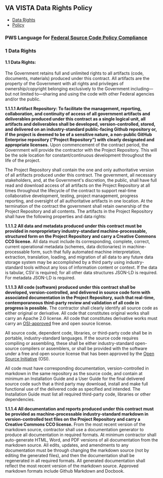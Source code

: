 ## VA VISTA Data Rights Policy

* [Data Rights](https://github.com/vistadataproject/documents/blob/master/Submissions/src/VistAMetadata-2015-12-09-PWS.md#data-rights)
* [Policy](https://github.com/vistadataproject/documents/blob/master/Submissions/src/VistAMetadata-2015-12-09-PWS.pdf)

### PWS Language for [Federal Source Code Policy Compliance](https://sourcecode.cio.gov/)

### 1 Data Rights

#### 1.1 Data Rights: 
The Government retains full and unlimited rights to all artifacts (code, documents, materials) produced under this contract.  All artifacts are the property of the Government with all rights and privileges of ownership/copyright belonging exclusively to the Government including—but not limited to—sharing and using the code with other Federal agencies and/or the public.

**1.1.1.1 Artifact Repository: To facilitate the management, reporting, collaboration, and continuity of access of all government artifacts and deliverables produced under this contract as a single logical unit, all artifacts and deliverables shall be developed, version-controlled, stored, and delivered on an industry-standard public-facing Github repository or,  if the project is deemed to be of a sensitive nature, a non-public GitHub Enterprise repository (“Project Repository”) with clearly designated and appropriate licenses.**  Upon commencement of the contract period, the Government will provide the contractor with the Project Repository.  This will be the sole location for constant/continuous development throughout the life of the project.  

The Project Repository shall contain the one and only authoritative version of all artifacts produced under this contract. The government, all necessary stakeholders, and, at the Government's discretion, the public, shall have full read and download access of all artifacts on the Project Repository at all times throughout the lifecycle of the contract to support real-time collaborative development, testing, project management, progress reporting, and oversight of all authoritative artifacts in one location. At the termination of the contract the government shall retain ownership of the Project Repository and all contents.  The artifacts in the Project Repository shall have the following properties and data rights:

**1.1.1.2 All data and metadata produced under this contract must be provided in nonproprietary industry-standard machine-processable, structured form on the Project Repository and carry a Creative Commons CC0 license.** All data must include its corresponding, complete, correct, current operational metadata (schemes, data dictionaries) in machine-processable form, such that fully automated machine interpretation, extraction, translation, loading, and migration of all data to any future data storage system may be accomplished by a third party using industry-standard tools without any loss of information content or context.  If the data is tabular, CSV is required; for all other data structures JSON-LD is required. For metadata JSON-LD is required.

**1.1.1.3 All code (software) produced under this contract shall be developed, version-controlled, and delivered in source code form with associated documentation in the Project Repository, such that real-time, contemporaneous third-party review and validation of all code in progress is possible.**  The contractor shall clearly identify all source code as either original or derivative. All code that constitutes original works shall carry an Apache 2.0 license.  All code that constitutes derivative works must carry an [OSI-approved](https://opensource.org/licenses) free and open source license. 

All source code, dependent code, libraries, or third-party code shall be in portable, industry-standard languages. If the source code requires compiling or assembling, these shall be either industry-standard open-source compilers or assemblers, or shall be provided with the software under a free and open source license that has been approved by the [Open Source Initiative](https://opensource.org/licenses) (OSI). 

All code must have corresponding documentation, version-controlled in markdown in the same repository as the source code, and contain at minimum an Installation Guide and a User Guide for the final delivered source code such that a third party may download, install and make full functional use of the delivered code as specified and intended.  The Installation Guide must list all required third-party code, libraries or other dependencies. 

**1.1.1.4  All documentation and reports produced under this contract must be provided as machine-processable industry-standard markdown in version-controlled text files on the Project Repository and carry a Creative Commons CCO license.**  From the most recent version of the markdown source, contractor shall use a documentation generator to produce all documentation in required formats. At minimum contractor shall auto-generate HTML, Word, and PDF versions of all documentation from the markdown source.  All edits, updates, and amendments to any documentation must be through changing the markdown source (not by editing the generated files), and then the documentation shall be regenerated in all required formats. All generated documentation shall reflect the most recent version of the markdown source.  Approved markdown formats include Github Markdown and Docbook. 
